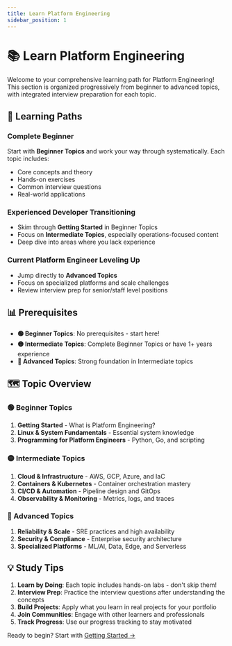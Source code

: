 ```yaml
---
title: Learn Platform Engineering
sidebar_position: 1
---
```


# 📚 Learn Platform Engineering

Welcome to your comprehensive learning path for Platform Engineering! This section is organized progressively from beginner to advanced topics, with integrated interview preparation for each topic.

## 🎯 Learning Paths

### Complete Beginner
Start with **Beginner Topics** and work your way through systematically. Each topic includes:
- Core concepts and theory
- Hands-on exercises
- Common interview questions
- Real-world applications

### Experienced Developer Transitioning
- Skim through **Getting Started** in Beginner Topics
- Focus on **Intermediate Topics**, especially operations-focused content
- Deep dive into areas where you lack experience

### Current Platform Engineer Leveling Up
- Jump directly to **Advanced Topics**
- Focus on specialized platforms and scale challenges
- Review interview prep for senior/staff level positions

## 📊 Prerequisites

- **🟢 Beginner Topics**: No prerequisites - start here!
- **🟡 Intermediate Topics**: Complete Beginner Topics or have 1+ years experience
- **🔴 Advanced Topics**: Strong foundation in Intermediate topics

## 🗺️ Topic Overview

### 🟢 Beginner Topics
1. **Getting Started** - What is Platform Engineering?
2. **Linux & System Fundamentals** - Essential system knowledge
3. **Programming for Platform Engineers** - Python, Go, and scripting

### 🟡 Intermediate Topics  
1. **Cloud & Infrastructure** - AWS, GCP, Azure, and IaC
2. **Containers & Kubernetes** - Container orchestration mastery
3. **CI/CD & Automation** - Pipeline design and GitOps
4. **Observability & Monitoring** - Metrics, logs, and traces

### 🔴 Advanced Topics
1. **Reliability & Scale** - SRE practices and high availability
2. **Security & Compliance** - Enterprise security architecture
3. **Specialized Platforms** - ML/AI, Data, Edge, and Serverless

## 💡 Study Tips

1. **Learn by Doing**: Each topic includes hands-on labs - don't skip them!
2. **Interview Prep**: Practice the interview questions after understanding the concepts
3. **Build Projects**: Apply what you learn in real projects for your portfolio
4. **Join Communities**: Engage with other learners and professionals
5. **Track Progress**: Use our progress tracking to stay motivated

Ready to begin? Start with [Getting Started →](beginner/getting-started)